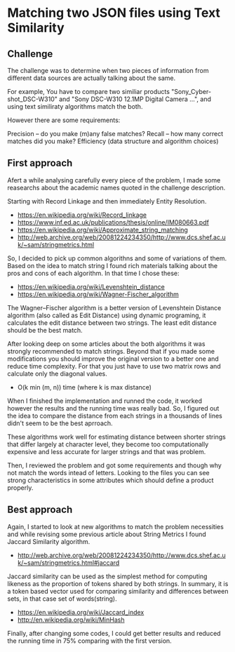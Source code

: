 # Matching two JSON files using Text Similarity

## Challenge

The challenge was to determine when two pieces of information from different data sources are actually talking about the same.

For example, You have to compare two similiar products "Sony_Cyber-shot_DSC-W310" and "Sony DSC-W310 12.1MP Digital Camera ...", and using text similiraty algorithms match the both. 

However there are some requirements:

Precision – do you make (m)any false matches?
Recall – how many correct matches did you make?
Efficiency (data structure and algorithm choices)


## First approach

Afert a while analysing carefully every piece of the problem, I made some reasearchs about the academic names quoted in the challenge description. 

Starting with Record Linkage and then immediately Entity Resolution.
 * https://en.wikipedia.org/wiki/Record_linkage
 * https://www.inf.ed.ac.uk/publications/thesis/online/IM080663.pdf
 * https://en.wikipedia.org/wiki/Approximate_string_matching
 * http://web.archive.org/web/20081224234350/http://www.dcs.shef.ac.uk/~sam/stringmetrics.html

So, I decided to pick up common algorithns and some of variations of them. Based on the idea to match string I found rich materials talking about the pros and cons of each algorithm. In that time I chose these:

 * https://en.wikipedia.org/wiki/Levenshtein_distance
 * https://en.wikipedia.org/wiki/Wagner-Fischer_algorithm

The Wagner–Fischer algorithm is a better version of Levenshtein Distance algorithm (also called as Edit Distance) using dynamic programing, it calculates the edit distance between two strings. The least edit distance should be the best match.

After looking deep on some articles about the both algorithms it was strongly recommended to match strings. Beyond that if you made some modifications you should improve the original version to a better one and reduce time complexity. For that you just have to use two matrix rows and calculate only the diagonal values.

 * O(k min (m, n)) time (where k is max distance)

When I finished the implementation and runned the code, it worked however the results and the running time was really bad. So, I figured out the idea to compare the distance from each strings in a thousands of lines didn't seem to be the best aprroach. 

These algorithms work well for estimating distance between shorter strings that differ largely at character level, they become too computationally expensive and less accurate for larger strings and that was problem.

Then, I reviewed the problem and got some requirements and though why not match the words intead of letters. Looking to the files you can see strong characteristics in some attributes which should define a product properly. 

## Best approach

Again, I started to look at new algorithms to match the problem necessities and while revising some previous article about String Metrics I found Jaccard Similarity algorithm.

 * http://web.archive.org/web/20081224234350/http://www.dcs.shef.ac.uk/~sam/stringmetrics.html#jaccard

Jaccard similarity can be used as the simplest method for computing likeness as the proportion of tokens shared by both
strings. In summary, it is a token based vector used for comparing similarity and differences between sets, in that case set of words(string). 

 * https://en.wikipedia.org/wiki/Jaccard_index
 * http://en.wikipedia.org/wiki/MinHash

Finally, after changing some codes, I could get better results and reduced the running time in 75% comparing with the first version. 


